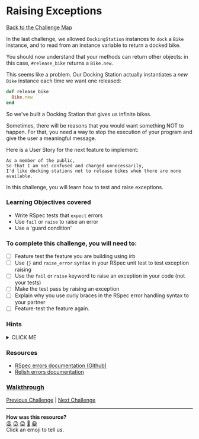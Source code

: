 # Raising Exceptions

[Back to the Challenge Map](0_challenge_map.md)

In the last challenge, we allowed `DockingStation` instances to `dock` a `Bike` instance, and to read from an instance variable to return a docked bike.

You should now understand that your methods can return other objects: in this case, `#release_bike` returns a `Bike.new`.

This seems like a problem. Our Docking Station actually instantiates a _new_ `Bike` instance each time we want one released:

```ruby
def release_bike
  Bike.new
end
```

So we've built a Docking Station that gives us infinite bikes.

Sometimes, there will be reasons that you would want something NOT to happen. For that, you need a way to stop the execution of your program and give the user a meaningful message.

Here is a User Story for the next feature to implement:

```
As a member of the public,
So that I am not confused and charged unnecessarily,
I'd like docking stations not to release bikes when there are none available.
```

In this challenge, you will learn how to test and raise exceptions.

### Learning Objectives covered
- Write RSpec tests that `expect` errors
- Use `fail` or `raise` to raise an error
- Use a 'guard condition'

### To complete this challenge, you will need to:

- [ ] Feature test the feature you are building using irb
- [ ] Use `{}` and `raise_error` syntax in your RSpec unit test to test exception raising
- [ ] Use the `fail` or `raise` keyword to raise an exception in your code (not your tests)
- [ ] Make the test pass by raising an exception
- [ ] Explain why you use curly braces in the RSpec error handling syntax to your partner
- [ ] Feature-test the feature again.

### Hints

<details><summary>CLICK ME</summary>
  <li>We want to raise an error when a user tries to release a bike from an empty DockingStation.  What would an 'empty' DockingStation object look like? Presumably one where the instance variable you set up in the last step doesn't yet contain a bike.  Run a feature test with the expectation that releasing a bike from an empty docking station will raise an error</li>
  <li>Unsurprisingly, the feature test fails.  Not because we see an error message, but rather because we don't - we can release bikes from empty DockingStations without any problem.  You know the drill by now - let's write a matching unit test.  RSpec provides us with a raise_error method for just this sort of situation, but it's usage is a little tricky.  Check the documentation below to see how it works.</li>
  <li>The last step is to make this test past.  You'll need to do some research on how to raise an error in Ruby.</li>
</details>

### Resources

- [RSpec errors documentation (Github)](https://github.com/rspec/rspec-expectations#expecting-errors)
- [Relish errors documentation](http://www.relishapp.com/rspec/rspec-expectations/v/3-3/docs/built-in-matchers/raise-error-matcher)

### [Walkthrough](walkthroughs/12.md)

[Previous Challenge](11_using_instance_variables.md) | [Next Challenge](13_limiting_capacity.md)

<!-- BEGIN GENERATED SECTION DO NOT EDIT -->

---

**How was this resource?**  
[😫](https://airtable.com/shrUJ3t7KLMqVRFKR?prefill_Repository=makersacademy/course&prefill_File=boris_bikes/12_raising_exceptions.md&prefill_Sentiment=😫) [😕](https://airtable.com/shrUJ3t7KLMqVRFKR?prefill_Repository=makersacademy/course&prefill_File=boris_bikes/12_raising_exceptions.md&prefill_Sentiment=😕) [😐](https://airtable.com/shrUJ3t7KLMqVRFKR?prefill_Repository=makersacademy/course&prefill_File=boris_bikes/12_raising_exceptions.md&prefill_Sentiment=😐) [🙂](https://airtable.com/shrUJ3t7KLMqVRFKR?prefill_Repository=makersacademy/course&prefill_File=boris_bikes/12_raising_exceptions.md&prefill_Sentiment=🙂) [😀](https://airtable.com/shrUJ3t7KLMqVRFKR?prefill_Repository=makersacademy/course&prefill_File=boris_bikes/12_raising_exceptions.md&prefill_Sentiment=😀)  
Click an emoji to tell us.

<!-- END GENERATED SECTION DO NOT EDIT -->
